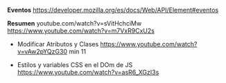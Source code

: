 **Eventos**
https://developer.mozilla.org/es/docs/Web/API/Element#eventos


**Resumen**
youtube.com/watch?v=sVitHchciMw
https://www.youtube.com/watch?v=m7VxR9CxU2s


- Modificar Atributos y Clases
https://www.youtube.com/watch?v=vAw2pYQzG30
min 11

- Estilos y variables CSS en el DOm de JS
https://www.youtube.com/watch?v=asR6_XGzI3s